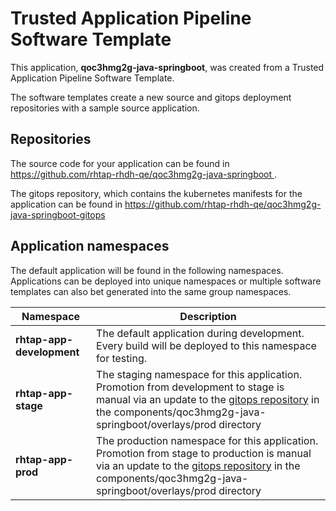 # Trusted Application Pipeline Software Template

This application, **qoc3hmg2g-java-springboot**, was created from a Trusted Application Pipeline Software Template.

The software templates create a new source and gitops deployment repositories with a sample source application. 

## Repositories

The source code for your application can be found in [https://github.com/rhtap-rhdh-qe/qoc3hmg2g-java-springboot ](https://github.com/rhtap-rhdh-qe/qoc3hmg2g-java-springboot ).
 
The gitops repository, which contains the kubernetes manifests for the application can be found in 
[https://github.com/rhtap-rhdh-qe/qoc3hmg2g-java-springboot-gitops ](https://github.com/rhtap-rhdh-qe/qoc3hmg2g-java-springboot-gitops ) 

## Application namespaces 

The default application will be found in the following namespaces. Applications can be deployed into unique namespaces or multiple software templates can also bet generated into the same group namespaces.  

|  Namespace   |  Description   |  
| -------- | -------- |   
| **rhtap-app-development** | The default application during development. Every build will be deployed to this namespace for testing. | 
| **rhtap-app-stage** | The staging namespace for this application. Promotion from development to stage is manual via an update to the [gitops repository](https://github.com/rhtap-rhdh-qe/qoc3hmg2g-java-springboot-gitops ) in the components/qoc3hmg2g-java-springboot/overlays/prod directory |  
| **rhtap-app-prod** | The production namespace for this application. Promotion from stage to production is manual via an update to the [gitops repository](https://github.com/rhtap-rhdh-qe/qoc3hmg2g-java-springboot-gitops ) in the components/qoc3hmg2g-java-springboot/overlays/prod directory | 